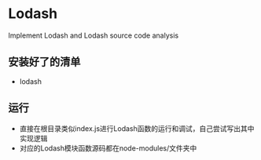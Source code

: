 # Lodash
Implement Lodash and Lodash source code analysis

## 安装好了的清单
- lodash

## 运行
- 直接在根目录类似index.js进行Lodash函数的运行和调试，自己尝试写出其中实现逻辑
- 对应的Lodash模块函数源码都在node-modules/文件夹中
